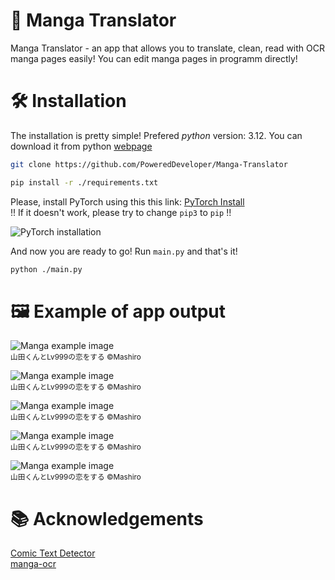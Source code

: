 # 🎇 Manga Translator
Manga Translator - an app that allows you to translate, clean, read with OCR manga pages easily! You can edit manga pages in programm directly!

# 🛠️ Installation
The installation is pretty simple! Prefered _python_ version: 3.12. You can download it from python [webpage](https://python.org/downloads)
```bash
git clone https://github.com/PoweredDeveloper/Manga-Translator
```
```bash
pip install -r ./requirements.txt
```

Please, install PyTorch using this this link: [PyTorch Install](https://pytorch.org/)
<br />
!! If it doesn't work, please try to change `pip3` to `pip` !!

![PyTorch installation](imgs/pytorch.png)

And now you are ready to go! Run `main.py` and that's it!
```bash
python ./main.py
```

# 🖼️ Example of app output
![Manga example image](imgs/1.png)
<br />
<sup>山田くんとLv999の恋をする ©Mashiro</sup>

![Manga example image](imgs/2.png)
<br />
<sup>山田くんとLv999の恋をする ©Mashiro</sup>

![Manga example image](imgs/3.png)
<br />
<sup>山田くんとLv999の恋をする ©Mashiro</sup>

![Manga example image](imgs/4.png)
<br />
<sup>山田くんとLv999の恋をする ©Mashiro</sup>

![Manga example image](imgs/5.png)
<br />
<sup>山田くんとLv999の恋をする ©Mashiro</sup>

# 📚 Acknowledgements
[Comic Text Detector](https://github.com/dmMaze/comic-text-detector)<br />
[manga-ocr](https://github.com/kha-white/manga-ocr)
